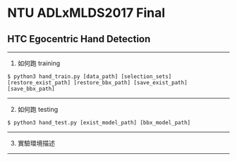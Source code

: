 # NTU ADLxMLDS2017 Final
## HTC Egocentric Hand Detection

---
1. 如何跑 training

```
$ python3 hand_train.py [data_path] [selection_sets] [restore_exist_path] [restore_bbx_path] [save_exist_path] [save_bbx_path]
```

---
2. 如何跑 testing

```
$ python3 hand_test.py [exist_model_path] [bbx_model_path]
```

---
3. 實驗環境描述
---